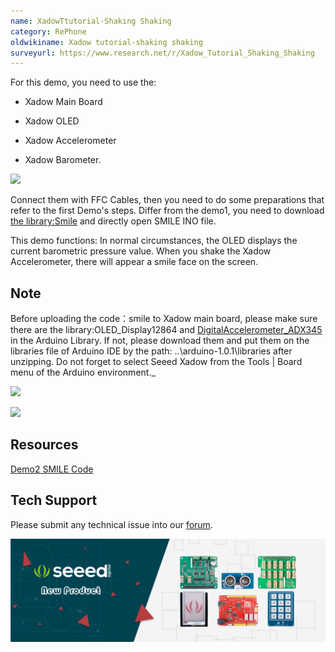 ```yaml
---
name: XadowTtutorial-Shaking Shaking
category: RePhone
oldwikiname: Xadow tutorial-shaking shaking
surveyurl: https://www.research.net/r/Xadow_Tutorial_Shaking_Shaking
---
```


For this demo, you need to use the:

*   Xadow Main Board

*   Xadow OLED

*   Xadow Accelerometer

*   Xadow Barometer.

![](https://files.seeedstudio.com/wiki/Xadow_Tutorial_Shaking_Shaking/img/Untitled.png)

Connect them with FFC Cables, then you need to do some preparations that refer to the first Demo's steps. Differ from the demo1, you need to download [the library:Smile](https://github.com/SeeedDocument/Xadow_Tutorial_Shaking_Shaking/raw/master/https://github.com/SeeedDocument/Xadow_Tutorial_Shaking_Shaking/raw/master/res/SMILE.zip) and directly open SMILE INO file.

This demo functions: In normal circumstances, the OLED displays the current barometric pressure value. When you shake the Xadow Accelerometer, there will appear a smile face on the screen.

## Note

Before uploading the code：smile to Xadow main board, please make sure there are the library:OLED_Display12864 and [DigitalAccelerometer_ADX345](https://files.seeedstudio.com/wiki/Xadow_Tutorial_Shaking_Shaking/res/DigitalAccelerometer_ADXL345.zip) in the Arduino Library. If not, please download them and put them on the libraries file of Arduino IDE by the path: ..\arduino-1.0.1\libraries after unzipping. Do not forget to select Seeed Xadow from the Tools | Board menu of the Arduino environment._

![](https://files.seeedstudio.com/wiki/Xadow_Tutorial_Shaking_Shaking/img/Demo_2_display_data.jpg)

![](https://files.seeedstudio.com/wiki/Xadow_Tutorial_Shaking_Shaking/img/Demo_2_display_smile.jpg)

## Resources

[Demo2 SMILE Code](https://files.seeedstudio.com/wiki/Xadow_Tutorial_Shaking_Shaking/res/SMILE.zip)

## Tech Support
Please submit any technical issue into our [forum](http://forum.seeedstudio.com/). <br /><p style="text-align:center"><a href="https://www.seeedstudio.com/act-4.html?utm_source=wiki&utm_medium=wikibanner&utm_campaign=newproducts" target="_blank"><img src="https://github.com/SeeedDocument/Wiki_Banner/raw/master/new_product.jpg" /></a></p>